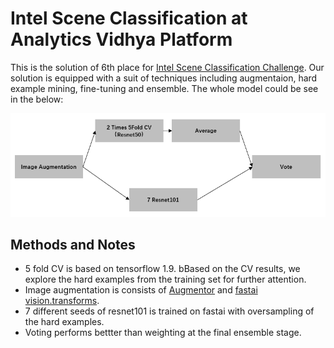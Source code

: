 # Intel Scene Classification at Analytics Vidhya Platform

This is the solution of 6th place for [Intel Scene Classification Challenge](https://datahack.analyticsvidhya.com/contest/practice-problem-intel-scene-classification-challe/). Our solution is equipped with a suit of techniques including augmentaion, 
hard example mining, fine-tuning and ensemble. The whole model could be see in the below:

![alt text](model.PNG)

## Methods and Notes

* 5 fold CV is based on tensorflow 1.9. bBased on the CV results, we explore the hard examples from the training set for further attention.
* Image augmentation is consists of [Augmentor](https://github.com/mdbloice/Augmentor) and [fastai vision.transforms](https://docs.fast.ai/vision.transform.html).
* 7 different seeds of resnet101 is trained on fastai with oversampling of  the hard examples.
* Voting performs bettter than weighting at the final ensemble stage.